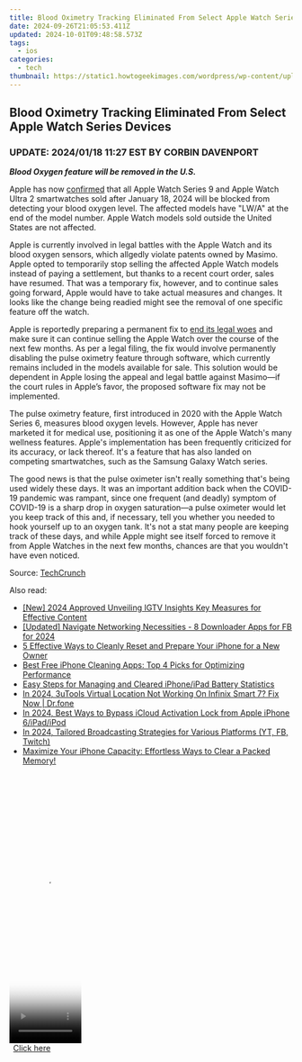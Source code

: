 ```yaml
---
title: Blood Oximetry Tracking Eliminated From Select Apple Watch Series Devices
date: 2024-09-26T21:05:53.411Z
updated: 2024-10-01T09:48:58.573Z
tags:
  - ios
categories:
  - tech
thumbnail: https://static1.howtogeekimages.com/wordpress/wp-content/uploads/wm/2023/10/apple-watch-ultra-2-with-amount-of-exercise-per-week-on-screen-2.JPG
---
```


## Blood Oximetry Tracking Eliminated From Select Apple Watch Series Devices

###  UPDATE: 2024/01/18 11:27 EST BY CORBIN DAVENPORT

**_Blood Oxygen feature will be removed in the U.S._** 

 Apple has now [confirmed](https://www.macrumors.com/2024/01/18/apple-website-apple-watch-blood-oxygen-removal/) that all Apple Watch Series 9 and Apple Watch Ultra 2 smartwatches sold after January 18, 2024 will be blocked from detecting your blood oxygen level. The affected models have "LW/A" at the end of the model number. Apple Watch models sold outside the United States are not affected.

 Apple is currently involved in legal battles with the Apple Watch and its blood oxygen sensors, which allgedly violate patents owned by Masimo. Apple opted to temporarily stop selling the affected Apple Watch models instead of paying a settlement, but thanks to a recent court order, sales have resumed. That was a temporary fix, however, and to continue sales going forward, Apple would have to take actual measures and changes. It looks like the change being readied might see the removal of one specific feature off the watch.

 Apple is reportedly preparing a permanent fix to [end its legal woes](https://facebook-videos.techidaily.com/updated-how-to-utilize-facebooks-auto-video-functionality-for-2024/) and make sure it can continue selling the Apple Watch over the course of the next few months. As per a legal filing, the fix would involve permanently disabling the pulse oximetry feature through software, which currently remains included in the models available for sale. This solution would be dependent in Apple losing the appeal and legal battle against Masimo—if the court rules in Apple’s favor, the proposed software fix may not be implemented.

 The pulse oximetry feature, first introduced in 2020 with the Apple Watch Series 6, measures blood oxygen levels. However, Apple has never marketed it for medical use, positioning it as one of the Apple Watch's many wellness features. Apple's implementation has been frequently criticized for its accuracy, or lack thereof. It's a feature that has also landed on competing smartwatches, such as the Samsung Galaxy Watch series.

 The good news is that the pulse oximeter isn't really something that's being used widely these days. It was an important addition back when the COVID-19 pandemic was rampant, since one frequent (and deadly) symptom of COVID-19 is a sharp drop in oxygen saturation—a pulse oximeter would let you keep track of this and, if necessary, tell you whether you needed to hook yourself up to an oxygen tank. It's not a stat many people are keeping track of these days, and while Apple might see itself forced to remove it from Apple Watches in the next few months, chances are that you wouldn't have even noticed.

 Source: [TechCrunch](https://techcrunch.com/2024/01/15/apples-fix-for-the-apple-watch-series-9-and-ultra-2-sales-ban-is-disabling-a-useless-feature/?guccounter=1&guce%5Freferrer=aHR0cHM6Ly9hcHAuYXNhbmEuY29tLw&guce%5Freferrer%5Fsig=AQAAANi06qDCBED6GNbmhC6JtZakGqXm5kVyKOjH3W8IOAOmZFminQJ7YHs5bQx7E%5Fi8-TStui78S8rruAwrWMg18nAwb1WOaSil-7yNTMIng-UVvkPd-fK2C8vV511YmfnJiT-GZgyAO1AUzJnlKuWT5chS1QBP6E8oVhNMO6VTiNfN)

<ins class="adsbygoogle"
     style="display:block"
     data-ad-format="autorelaxed"
     data-ad-client="ca-pub-7571918770474297"
     data-ad-slot="1223367746"></ins>

<ins class="adsbygoogle"
     style="display:block"
     data-ad-client="ca-pub-7571918770474297"
     data-ad-slot="8358498916"
     data-ad-format="auto"
     data-full-width-responsive="true"></ins>

<span class="atpl-alsoreadstyle">Also read:</span>
<div><ul>
<li><a href="https://instagram-videos.techidaily.com/new-2024-approved-unveiling-igtv-insights-key-measures-for-effective-content/"><u>[New] 2024 Approved Unveiling IGTV Insights Key Measures for Effective Content</u></a></li>
<li><a href="https://facebook-video-content.techidaily.com/updated-navigate-networking-necessities-8-downloader-apps-for-fb-for-2024/"><u>[Updated] Navigate Networking Necessities - 8 Downloader Apps for FB for 2024</u></a></li>
<li><a href="https://os-tips.techidaily.com/5-effective-ways-to-cleanly-reset-and-prepare-your-iphone-for-a-new-owner/"><u>5 Effective Ways to Cleanly Reset and Prepare Your iPhone for a New Owner</u></a></li>
<li><a href="https://os-tips.techidaily.com/best-free-iphone-cleaning-apps-top-4-picks-for-optimizing-performance/"><u>Best Free iPhone Cleaning Apps: Top 4 Picks for Optimizing Performance</u></a></li>
<li><a href="https://os-tips.techidaily.com/easy-steps-for-managing-and-cleared-iphoneipad-battery-statistics/"><u>Easy Steps for Managing and Cleared iPhone/iPad Battery Statistics</u></a></li>
<li><a href="https://change-location.techidaily.com/in-2024-3utools-virtual-location-not-working-on-infinix-smart-7-fix-now-drfone-by-drfone-virtual-android/"><u>In 2024, 3uTools Virtual Location Not Working On Infinix Smart 7? Fix Now | Dr.fone</u></a></li>
<li><a href="https://activate-lock.techidaily.com/in-2024-best-ways-to-bypass-icloud-activation-lock-from-apple-iphone-6ipadipod-by-drfone-ios/"><u>In 2024, Best Ways to Bypass iCloud Activation Lock from Apple iPhone 6/iPad/iPod</u></a></li>
<li><a href="https://youtube-lab.techidaily.com/24-tailored-broadcasting-strategies-for-various-platforms-yt-fb-twitch/"><u>In 2024, Tailored Broadcasting Strategies for Various Platforms (YT, FB, Twitch)</u></a></li>
<li><a href="https://os-tips.techidaily.com/1723620241095-maximize-your-iphone-capacity-effortless-ways-to-clear-a-packed-memory/"><u>Maximize Your iPhone Capacity: Effortless Ways to Clear a Packed Memory!</u></a></li>
</ul></div>

<!-- affiliate ads begin -->
<span id="1975648">
					<video width="128" height="480" style="cursor:pointer"
           poster="//a.impactradius-go.com/display-clicktoplayimage/1975648.png"
           onclick="if(!this.playClicked){this.play();this.setAttribute('controls',true);this.playClicked=true;}">
	   <source src="//a.impactradius-go.com/display-ad/22993-1975648">
	   <img src="//a.impactradius-go.com/display-clicktoplayimage/1975648.png" style="border: none; height: 100%; width: 100%; object-fit: contain">
	</video>
	<div style="width:80px;text-align:center"><a href="javascript:window.open(decodeURIComponent('https%3A%2F%2Fhomestyler.sjv.io%2Fc%2F5597632%2F1975648%2F22993'), '_blank');void(0);">Click here</a></div>
</span>
<img height="0" width="0" src="https://imp.pxf.io/i/5597632/1975648/22993" style="position:absolute;visibility:hidden;" border="0" />
<!-- affiliate ads end -->

